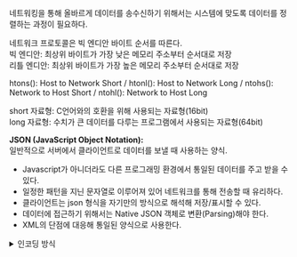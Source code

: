 
네트워킹을 통해 올바르게 데이터를 송수신하기 위해서는 시스템에 맞도록 데이터를 정렬하는 과정이 필요하다.  

네트워크 프로토콜은 빅 엔디안 바이트 순서를 따른다.  
빅 엔디안: 최상위 바이트가 가장 낮은 메모리 주소부터 순서대로 저장  
리틀 엔디안: 최상위 바이트가 가장 높은 메모리 주소부터 순서대로 저장  

htons(): Host to Network Short  /  htonl(): Host to Network Long  /  ntohs(): Network to Host Short  /  ntohl(): Network to Host Long  

short 자료형: C언어와의 호환을 위해 사용되는 자료형(16bit)   
long 자료형: 수치가 큰 데이터를 다루는 프로그램에서 사용되는 자료형(64bit)  


**JSON (JavaScript Object Notation):**   
일반적으로 서버에서 클라이언트로 데이터를 보낼 때 사용하는 양식.  
- Javascript가 아니더라도 다른 프로그래밍 환경에서 통일된 데이터를 주고 받을 수 있다.  
- 일정한 패턴을 지닌 문자열로 이루어져 있어 네트워크를 통해 전송할 때 유리하다.
- 클라이언트는 json 형식을 자기만의 방식으로 해석해 저장/표시할 수 있다.
- 데이터에 접근하기 위해서는 Native JSON 객체로 변환(Parsing)해야 한다.
- XML의 단점에 대응해 통일된 양식으로 사용한다.

<details>
<summary>인코딩 방식</summary>
<div markdown="1">


ASCII(아스키코드):  
- 128개의 문자조합을 제공하는 7비트 코드  
- 알파벳, 숫자, 특수기호, 그 외 컴퓨터에 필요한 몇가지만 정의되어 있다.  

ANSI:   
- ASCII 코드를 확장하여 각 나라의 문자를 표현하는 방법이다.  
- 각 나라의 이름을 따서 EUC-KR, EUC-JP 등으로 부른다.  
- 기존에 할당된 ASCII 코드 부분은 그대로 1Byte를 사용한다.  
- 각 나라의 문자 부분은 할당된 2Byte를 사용한다.  
예) 'AB가나': A(1Byte)+B(1Byte)+가(2Byte)+나(2Byte) = 총(6Byte)  
- 문제점: AB가나معنا와 같이 영어+한글+아랍어 문자열을 저장하려고 하면, 기준이 되지 않는 나라의 언어는 깨진다.  
- 해결: 유니코드를 사용한다.  


Unicode(유니코드):   
- 국제적으로 전세계 언어를 모두 표시할 수 있는 표준 코드(Unicode)이다.  
- 영어와 특수문자 이외에 다른 국가의 언어를 컴퓨터로 표시하기 위해 사용한다.  
- 인코딩 방식으로 USC-2, UTF-8, UTF-16 등이 있다.
- BOM(Byte Order Mask): 엔디안 저장 방식을 표시한다. 추가 바이트 저장공간에 할당한다.

  
UCS-2:  
- 모든 문자들을 2Byte로 인코딩한다. 
- 모든 UCS-2 방식이 BOM을 달고 있지 않은 형태여서 두 시스템이 서로 다른 엔디안 시스템을 이용한다면 문제가 발생한다.
  
UTF-16:  
- 모든 문자들을 16비트씩 끊어서 표현한다.  
- (거의) 모든 문자가 2Byte로 표현된다.  
- BOM  
- UCS-2 방식의 문제를 해결한다.  
- ASCII 체계와 호환성이 없다.  
- 가변길이가 아니므로(2Byte 고정) 메모리 낭비가 있다.  
- 호환성을 위해 기존의 인코딩 방식들을 모두 변환해서 사용해야 한다.    
예) BOM(2Byte)+A(2Byte)+B(2Byte)+가(2Byte)+나(2Byte) = 총(10Byte)   
  
UTF-8(Universal Coded Character Set + Transformation Format - 8bit):  
- 모든 문자들을 8비트씩 끊어서 표현한다.  
- 유니코드를 가변 길이 문자로 인코딩 하는 방식이다.
- 글자마다 Byte 길이가 다르다(가변 길이).
- 유니코드 한 문자를 나타내기 위해서 1Byte 에서 4Byte까지 사용한다.    
- 영문/숫자/기호(ASCII부분포함): 1Byte, 유럽문자: 2Byte, 한글/한자: 3Byte    
- 전세계 모든 글자들을 한꺼번에 표현할 수 있다.    
- 엔디안 인코딩 문제가 없어 BOM을 반드시 붙일 필요는 없다.  
- 보통은 UTF-8로 저장되었다는 것을 명시적으로 알리기 위해 3Byte의 BOM을 붙인다.    
예) A(1Byte)+B(1Byte)+가(3Byte)+나(3Byte) = 총(8Byte)   
BOM을 붙인 예) BOM(3Byte)+A(1Byte)+B(1Byte)+가(3Byte)+나(3Byte) = 총(11Byte)     

</div>
</details>

